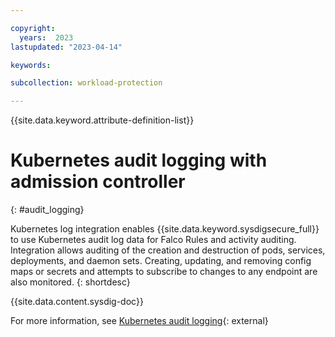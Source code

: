 ```yaml
---

copyright:
  years:  2023
lastupdated: "2023-04-14"

keywords:

subcollection: workload-protection

---
```


{{site.data.keyword.attribute-definition-list}}

# Kubernetes audit logging with admission controller
{: #audit_logging}

Kubernetes log integration enables {{site.data.keyword.sysdigsecure_full}} to use Kubernetes audit log data for Falco Rules and activity auditing. Integration allows auditing of the creation and destruction of pods, services, deployments, and daemon sets. Creating, updating, and removing config maps or secrets and attempts to subscribe to changes to any endpoint are also monitored.
{: shortdesc}

{{site.data.content.sysdig-doc}}

For more information, see [Kubernetes audit logging](https://docs.sysdig.com/en/docs/sysdig-secure/secure-events/kubernetes-audit-logging/){: external}
